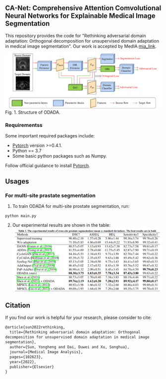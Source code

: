 ## CA-Net: Comprehensive Attention Comvolutional Neural Networks for Explainable Medical Image Segmentation
This repository provides the code for "Rethinking adversarial domain adaptation: Orthogonal decomposition for unsupervised domain adaptation in medical image segmentation". Our work is accepted by MedIA [mia_link].



[mia_link]:https://www.sciencedirect.com/science/article/abs/pii/S1361841522002511

![ODADA](./pictures/model.png)
Fig. 1. Structure of ODADA.



### Requirementss
Some important required packages include:
* [Pytorch][torch_link] version >=0.4.1.
* Python == 3.7 
* Some basic python packages such as Numpy.

Follow official guidance to install [Pytorch][torch_link].

[torch_link]:https://pytorch.org/

## Usages
### For multi-site prastate segmentation



1. To train ODADA for multi-site prostate segmentation, run:
```
python main.py
```

2. Our experimental results are shown in the table:
![refinement](./pictures/results.png)


## Citation
If you find our work is helpful for your research, please consider to cite:
```
@article{sun2022rethinking,
  title={Rethinking adversarial domain adaptation: Orthogonal decomposition for unsupervised domain adaptation in medical image segmentation},
  author={Sun, Yongheng and Dai, Duwei and Xu, Songhua},
  journal={Medical Image Analysis},
  pages={102623},
  year={2022},
  publisher={Elsevier}
}
```
